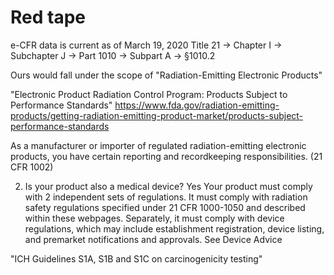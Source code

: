 # Red tape

e-CFR data is current as of March 19, 2020
Title 21 → Chapter I → Subchapter J → Part 1010 → Subpart A → §1010.2

Ours would fall under the scope of "Radiation-Emitting Electronic Products"

"Electronic Product Radiation Control Program: Products Subject to Performance Standards"
https://www.fda.gov/radiation-emitting-products/getting-radiation-emitting-product-market/products-subject-performance-standards

As a manufacturer or importer of regulated radiation-emitting electronic products, you have certain reporting and  recordkeeping responsibilities.  (21 CFR 1002)

2. Is your product also a medical device?
   Yes
   Your product must comply with 2 independent sets of regulations.  It must comply with radiation safety regulations specified under 21 CFR 1000-1050 and described within these webpages.  Separately, it must comply with device regulations, which may include establishment registration, device listing, and premarket notifications and approvals.  See  Device Advice 

"ICH Guidelines S1A, S1B and S1C on carcinogenicity testing"
